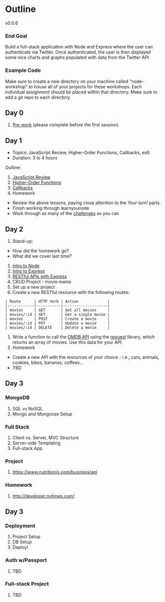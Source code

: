 # Outline

v0.0.6

### End Goal

Build a full-stack application with Node and Express where the user can authenticate via Twitter. Once authenticated, the user is then displayed some nice charts and graphs populated with data from the Twitter API.

### Example Code

Make sure to create a new directory on your machine called "node-workshop" to house all of your projects for these workshops. Each individual assignment should be placed within that directory. Make sure to add a git repo to each directory.

## Day 0

1. [Pre-work](lessons/00-prework.md) (please complete before the first session)

## Day 1

- Topics: JavaScript Review, Higher-Order Functions, Callbacks, es6
- Duration: 3 to 4 hours

Outline:

1. [JavaScript Review](lessons/01-js_review.md)
1. [Higher-Order Functions](lessons/02-hof.md)
1. [Callbacks](lessons/03-callbacks.md)
1. Homework
  - Review the above lessons, paying close attention to the *Your turn!* parts.
  - Finish working through learnyounode
  - Work through as many of the [challenges](challenges) as you can

## Day 2

1. Stand-up:
  - How did the homework go?
  - What did we cover last time?
1. [Intro to Node](lessons/04-node-intro.md)
1. [Intro to Express](lessons/05-express-intro.md)
1. [RESTful APIs with Express](lessons/06-express-rest.md)
1. CRUD Project - movie mania
  1. Set up a new project
  1. Create a new RESTful resource with the following routes:

    | Route      | HTTP Verb | Action             |
    |------------|-----------|--------------------|
    | movies     | GET       | Get all movies     |
    | movies/:id | GET       | Get a single movie |
    | movies     | POST      | Create a movie     |
    | movies/:id | PUT       | Update a movie     |
    | movies/:id | DELETE    | Delete a movie     |

  1. Write a function to call the [OMDB API](http://www.omdbapi.com/) using the [request](https://github.com/request/request) library, which returns an array of movies. Use this data for your API.
1. Homework
  - Create a new API with the resources of your choice - i.e., cars, animals, cookies, bikes, bananas, coffees...
  - TBD

## Day 3

### MongoDB

1. SQL vs NoSQL
1. Mongo and Mongoose Setup

### Full Stack

1. Client vs. Server, MVC Structure
1. Server-side Templating
1. Full-stack App

### Project

1. https://www.nutritionix.com/business/api

### Homework

1. http://developer.nytimes.com/

## Day 3

### Deployment

1. Project Setup
1. DB Setup
1. Deploy!

### Auth w/Passport

1. TBD

### Full-stack Project

1. TBD
